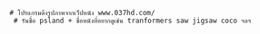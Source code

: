 	# โปรแกรมดึงรูปภาพจากเว็ปหนัง www.037hd.com/
     # รันชื่อ psland + ชื่อหนังที่อยากดูเช่น tranformers saw jigsaw coco ฯลฯ
